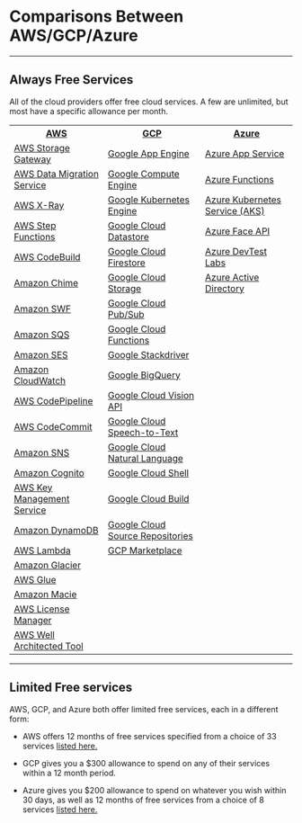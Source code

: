 # Comparisons Between AWS/GCP/Azure

---

## Always Free Services

All of the cloud providers offer free cloud services. A few are unlimited, but most have a specific allowance per month.



<table>
  <tr>
    <th colspan="1"><a href="https://aws.amazon.com/free">AWS</a></th>
    <th colspan="1"><a href="https://cloud.google.com/free">GCP</a></th>
    <th colspan="1"><a href="https://azure.microsoft.com/en-us/free">Azure</a></th>
  </tr>
  <tr>
    <td><a href="https://aws.amazon.com/storagegateway">AWS Storage Gateway</a></td>
    <td><a href="https://cloud.google.com/appengine">Google App Engine</a></td>
    <td><a href="https://azure.microsoft.com/en-ca/services/app-service">Azure App Service</a></td>
  </tr>
  <tr>
    <td><a href="https://aws.amazon.com/dms">AWS Data Migration Service</a></td>
    <td><a href="https://cloud.google.com/compute">Google Compute Engine</a></td>
    <td><a href="https://azure.microsoft.com/en-ca/services/functions">Azure Functions</a></td>
  </tr>
  <tr>
    <td><a href="https://aws.amazon.com/xray">AWS X-Ray</a></td>
    <td><a href="https://cloud.google.com/kubernetes-engine">Google Kubernetes Engine</a></td>
    <td><a href="https://azure.microsoft.com/en-ca/services/kubernetes-service">Azure Kubernetes Service (AKS)</a></td>
  </tr>
  <tr>
    <td><a href="https://aws.amazon.com/step-functions">AWS Step Functions</a></td>
    <td><a href="https://cloud.google.com/datastore">Google Cloud Datastore</a></td>
    <td><a href="https://azure.microsoft.com/en-ca/services/cognitive-services/face">Azure Face API</a></td>
  </tr>
  <tr>
    <td><a href="https://aws.amazon.com/codebuild">AWS CodeBuild</a></td>
    <td><a href="https://cloud.google.com/firestore">Google Cloud Firestore</a></td>
    <td><a href="https://azure.microsoft.com/en-ca/services/devtest-lab">Azure DevTest Labs</a></td>
  </tr>
  <tr>
    <td><a href="https://chime.aws">Amazon Chime</a></td>
    <td><a href="https://cloud.google.com/storage">Google Cloud Storage</a></td>
    <td><a href="https://azure.microsoft.com/en-ca/services/active-directory">Azure Active Directory</a></td>
  </tr>
  <tr>
    <td><a href="https://aws.amazon.com/swf">Amazon SWF</a></td>
    <td><a href="https://cloud.google.com/pubsub">Google Cloud Pub/Sub</a></td>
    <td></td>
  </tr>
  <tr>
    <td><a href="https://aws.amazon.com/sqs">Amazon SQS</a></td>
    <td><a href="https://cloud.google.com/functions">Google Cloud Functions</a></td>
    <td></td>
  </tr>
  <tr>
    <td><a href="https://aws.amazon.com/ses">Amazon SES</a></td>
    <td><a href="https://cloud.google.com/stackdriver">Google Stackdriver</a></td>
    <td></td>
  </tr>
  <tr>
    <td><a href="https://aws.amazon.com/cloudwatch">Amazon CloudWatch</a></td>
    <td><a href="https://cloud.google.com/bigquery">Google BigQuery</a></td>
    <td></td>
  </tr>
  <tr>
    <td><a href="https://aws.amazon.com/codepipeline">AWS CodePipeline</a></td>
    <td><a href="https://cloud.google.com/vision">Google Cloud Vision API</a></td>
    <td></td>
  </tr>
  <tr>
    <td><a href="https://aws.amazon.com/codecommit">AWS CodeCommit</a></td>
    <td><a href="https://cloud.google.com/speech-to-text">Google Cloud Speech-to-Text</a></td>
    <td></td>
  </tr>
  <tr>
    <td><a href="https://aws.amazon.com/sns">Amazon SNS</a></td>
    <td><a href="https://cloud.google.com/natural-language">Google Cloud Natural Language</a></td>
    <td></td>
  </tr>
  <tr>
    <td><a href="https://aws.amazon.com/cognito">Amazon Cognito</a></td>
    <td><a href="https://cloud.google.com/shell">Google Cloud Shell</a></td>
    <td></td>
  </tr>
  <tr>
    <td><a href="https://aws.amazon.com/kms">AWS Key Management Service</a></td>
    <td><a href="https://cloud.google.com/cloud-build">Google Cloud Build</a></td>
    <td></td>
  </tr>
  <tr>
    <td><a href="https://aws.amazon.com/dynamodb">Amazon DynamoDB</a></td>
    <td><a href="https://cloud.google.com/source-repositories">Google Cloud Source Repositories</a></td>
    <td></td>
  </tr>
  <tr>
    <td><a href="https://aws.amazon.com/lambda">AWS Lambda</a></td>
    <td><a href="https://cloud.google.com/marketplace">GCP Marketplace</a></td>
    <td></td>
  </tr>
  <tr>
    <td><a href="https://aws.amazon.com/glacier">Amazon Glacier</a></td>
    <td></td>
    <td></td>
  </tr>
  <tr>
    <td><a href="https://aws.amazon.com/glue">AWS Glue</a></td>
    <td></td>
    <td></td>
  </tr>
  <tr>
    <td><a href="https://aws.amazon.com/macie">Amazon Macie</a></td>
    <td></td>
    <td></td>
  </tr>
  <tr>
    <td><a href="https://aws.amazon.com/license-manager">AWS License Manager</a></td>
    <td></td>
    <td></td>
  </tr>
  <tr>
    <td><a href="https://aws.amazon.com/well-architected-tool">AWS Well Architected Tool</a></td>
    <td></td>
    <td></td>
  </tr>

</table>

---

## Limited Free services

AWS, GCP, and Azure both offer limited free services, each in a different form:

- AWS offers 12 months of free services specified from a choice of 33 services [listed here.](https://aws.amazon.com/free/?awsf.Free%20Tier%20Types=categories%2312monthsfree)

- GCP gives you a $300 allowance to spend on any of their services within a 12 month period.

- Azure gives you $200 allowance to spend on whatever you wish within 30 days, as well as 12 months of free services from a choice of 8 services [listed here.](https://azure.microsoft.com/en-us/free)
